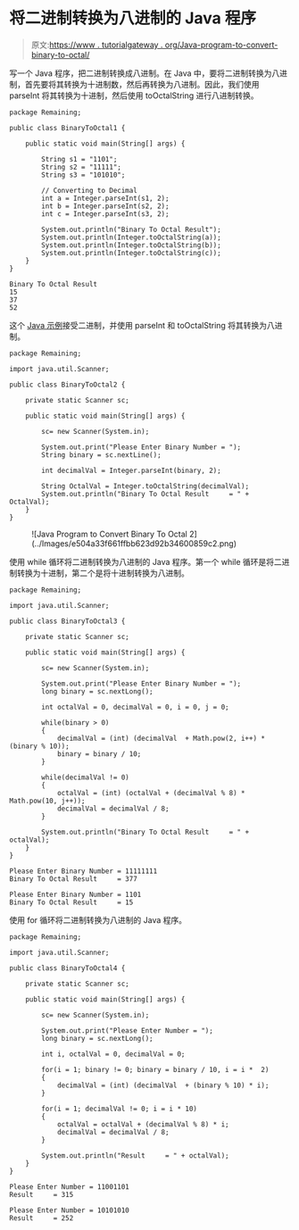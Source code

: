 # 将二进制转换为八进制的 Java 程序

> 原文:[https://www . tutorialgateway . org/Java-program-to-convert-binary-to-octal/](https://www.tutorialgateway.org/java-program-to-convert-binary-to-octal/)

写一个 Java 程序，把二进制转换成八进制。在 Java 中，要将二进制转换为八进制，首先要将其转换为十进制数，然后再转换为八进制。因此，我们使用 parseInt 将其转换为十进制，然后使用 toOctalString 进行八进制转换。

```
package Remaining;

public class BinaryToOctal1 {

	public static void main(String[] args) {

		String s1 = "1101";
		String s2 = "11111";
		String s3 = "101010";

		// Converting to Decimal
		int a = Integer.parseInt(s1, 2);
		int b = Integer.parseInt(s2, 2);
		int c = Integer.parseInt(s3, 2);

		System.out.println("Binary To Octal Result");
		System.out.println(Integer.toOctalString(a));
		System.out.println(Integer.toOctalString(b));
		System.out.println(Integer.toOctalString(c));
	}
}
```

```
Binary To Octal Result
15
37
52
```

这个 [Java 示例](https://www.tutorialgateway.org/learn-java-programs/)接受二进制，并使用 parseInt 和 toOctalString 将其转换为八进制。

```
package Remaining;

import java.util.Scanner;

public class BinaryToOctal2 {

	private static Scanner sc;

	public static void main(String[] args) {

		sc= new Scanner(System.in);

		System.out.print("Please Enter Binary Number = ");
		String binary = sc.nextLine();		

		int decimalVal = Integer.parseInt(binary, 2);

		String OctalVal = Integer.toOctalString(decimalVal);
		System.out.println("Binary To Octal Result     = " + OctalVal);
	}
}
```

<figure class="wp-block-image size-large">![Java Program to Convert Binary To Octal 2](../Images/e504a33f661ffbb623d92b34600859c2.png)</figure>

使用 while 循环将二进制转换为八进制的 Java 程序。第一个 while 循环是将二进制转换为十进制，第二个是将十进制转换为八进制。

```
package Remaining;

import java.util.Scanner;

public class BinaryToOctal3 {

	private static Scanner sc;

	public static void main(String[] args) {

		sc= new Scanner(System.in);

		System.out.print("Please Enter Binary Number = ");
		long binary = sc.nextLong();		

		int octalVal = 0, decimalVal = 0, i = 0, j = 0;

		while(binary > 0)
		{
			decimalVal = (int) (decimalVal  + Math.pow(2, i++) * (binary % 10));
			binary = binary / 10;
		}

		while(decimalVal != 0)
		{
			octalVal = (int) (octalVal + (decimalVal % 8) * Math.pow(10, j++));
			decimalVal = decimalVal / 8;
		}

		System.out.println("Binary To Octal Result     = " + octalVal);
	}
}
```

```
Please Enter Binary Number = 11111111
Binary To Octal Result     = 377

Please Enter Binary Number = 1101
Binary To Octal Result     = 15
```

使用 for 循环将二进制转换为八进制的 Java 程序。

```
package Remaining;

import java.util.Scanner;

public class BinaryToOctal4 {

	private static Scanner sc;

	public static void main(String[] args) {

		sc= new Scanner(System.in);

		System.out.print("Please Enter Number = ");
		long binary = sc.nextLong();		

		int i, octalVal = 0, decimalVal = 0;

		for(i = 1; binary != 0; binary = binary / 10, i = i *  2)
		{
			decimalVal = (int) (decimalVal  + (binary % 10) * i);
		}

		for(i = 1; decimalVal != 0; i = i * 10)
		{
			octalVal = octalVal + (decimalVal % 8) * i;
			decimalVal = decimalVal / 8;
		}

		System.out.println("Result     = " + octalVal);
	}
}
```

```
Please Enter Number = 11001101
Result     = 315

Please Enter Number = 10101010
Result     = 252
```
